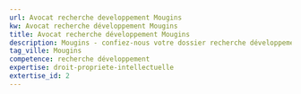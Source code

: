```yaml
---
url: Avocat recherche developpement Mougins
kw: Avocat recherche développement Mougins
title: Avocat recherche développement Mougins
description: Mougins - confiez-nous votre dossier recherche développement
tag_ville: Mougins
competence: recherche développement
expertise: droit-propriete-intellectuelle
extertise_id: 2
---
```

